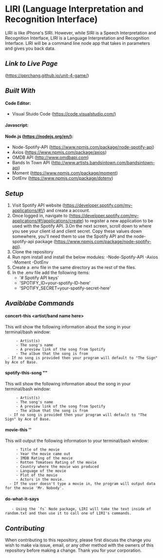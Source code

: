 # LIRI (Language Interpretation and Recognition Interface)
LIRI is like iPhone's SIRI. However, while SIRI is a Speech Interpretation and Recognition Interface, LIRI is a Language Interpretation and Recognition Interface. LIRI will be a command line node app that takes in parameters and gives you back data.

## *Link to Live Page*
(https://pprchang.github.io/unit-4-game/)

## *Built With*

#### Code Editor: 
- Visual Stuido Code (https://code.visualstudio.com/)

#### Javascript:

#### Node.js (https://nodejs.org/en/):
- Node-Spotify-API (https://www.npmjs.com/package/node-spotify-api)
- Axios (https://www.npmjs.com/package/axios)
- OMDB API (http://www.omdbapi.com)
- Bands In Town API (http://www.artists.bandsintown.com/bandsintown-api)
- Moment (https://www.npmjs.com/package/moment)
- DotEnv (https://www.npmjs.com/package/dotenv)

## *Setup*
1. Visit Spotify API website (https://developer.spotify.com/my-applications/#!/) and create a account.
2.  Once logged in, navigate to (https://developer.spotify.com/my-applications/#!/applications/create) to register a new application to be used with the Spotify API.
3.On the next screen, scroll down to where you see your client id and client secret. Copy these values down somewhere, you'll need them to use the Spotify API and the node-spotify-api package (https://www.npmjs.com/package/node-spotify-api).
4. Clone the repository
5. Run npm install and install the below modules:
  -Node-Spotify-API
  -Axios 
  -Moment
  -DotEnv
6. Create a .env file in the same directory as the rest of the files. 
7. In the .env file add the following items:
    - '# Spotify API keys'
    - 'SPOTIFY_ID=your-spotify-ID-here'
    - 'SPOTIFY_SECRET=your-spotify-secret-here'
  
## *Avaiblabe Commands* 

#### concert-this <artist/band name here> 
This will show the following information about the song in your terminal/bash window:
```
     - Artist(s)
     - The song's name
     - A preview link of the song from Spotify
     - The album that the song is from
 - If no song is provided then your program will default to "The Sign" by Ace of Base.
 ```

#### spotify-this-song "<song name here>"
This will show the following information about the song in your terminal/bash window:
``` 
     - Artist(s)
     - The song's name
     - A preview link of the song from Spotify
     - The album that the song is from
  - If no song is provided then your program will default to "The Sign" by Ace of Base.
 ```
 
#### movie-this '<movie name here>'
This will output the following information to your terminal/bash window:
```
     - Title of the movie
     - Year the movie came out
     - IMDB Rating of the movie
     - Rotten Tomatoes Rating of the movie
     - Country where the movie was produced
     - Language of the movie
     - Plot of the movie
     - Actors in the movie.
  - If the user doesn't type a movie in, the program will output data for the movie 'Mr. Nobody'.
```
  
#### do-what-it-says 
```
   - Using the `fs` Node package, LIRI will take the text inside of random.txt and then use it to call one of LIRI's commands.
```

## *Contributing* 
When contributing to this repository, please first discuss the change you wish to make via issue, email, or any other method with the owners of this repository before making a change.  Thank you for your corporation.
